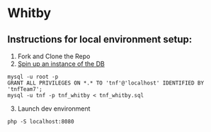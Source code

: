 # Whitby

## Instructions for local environment setup:

1. Fork and Clone the Repo
2. [Spin up an instance of the DB](https://www.a2hosting.com/kb/developer-corner/mysql/managing-mysql-databases-and-users-from-the-command-line)

```
mysql -u root -p
GRANT ALL PRIVILEGES ON *.* TO 'tnf'@'localhost' IDENTIFIED BY 'tnfTeam7';
mysql -u tnf -p tnf_whitby < tnf_whitby.sql
```
3. Launch dev environment

`php -S localhost:8080`
